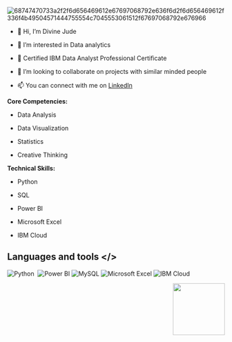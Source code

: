 ![68747470733a2f2f6d656469612e67697068792e636f6d2f6d656469612f336f4b49504571444755554c7045553061512f67697068792e676966](https://github.com/Divine-Jude/Divine-Jude/assets/95667763/1c5cbd3d-4aec-4ee0-a9e6-ee88704fe83a)

- 👋 Hi, I’m Divine Jude

- 👀 I’m interested in Data analytics

- 🌱 Certified IBM Data Analyst Professional Certificate

- 💞️ I’m looking to collaborate on projects with similar minded people

- 📫 You can connect with me on [LinkedIn](https://www.linkedin.com/in/divine-jude)

**Core Competencies:**

- Data Analysis

- Data Visualization

- Statistics

- Creative Thinking



**Technical Skills:**

- Python

- SQL

- Power BI

- Microsoft Excel

- IBM Cloud

## Languages and tools  </>
  
![Python](https://img.shields.io/badge/-Python-05122A?style=flat&logo=python)&nbsp;
  ![Power BI](https://img.shields.io/badge/Power%20BI-F2C811.svg?style=for-the-badge&logo=Power-BI&logoColor=black)
    ![MySQL](https://img.shields.io/badge/MySQL-4479A1.svg?style=for-the-badge&logo=MySQL&logoColor=white)
      ![Microsoft Excel](https://img.shields.io/badge/Microsoft%20Excel-217346.svg?style=for-the-badge&logo=Microsoft-Excel&logoColor=white)
        ![IBM Cloud](https://img.shields.io/badge/IBM%20Cloud-1261FE.svg?style=for-the-badge&logo=IBM-Cloud&logoColor=white)
        

<img src="https://raw.githubusercontent.com/roshangrewal/IBM-Data-Science-Professional-Certification/master/IBM-Banner.png" align="right" width="120" />
<!---
Divine-Jude/Divine-Jude is a ✨ special ✨ repository because its `README.md` (this file) appears on your GitHub profile.
You can click the Preview link to take a look at your changes.
--->
